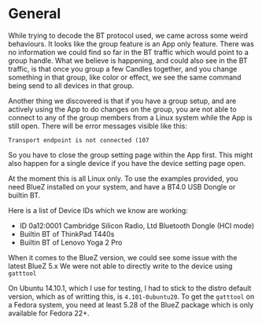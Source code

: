 General
=======

While trying to decode the BT protocol used, we came across some weird behaviours.
It looks like the group feature is an App only feature.
There was no information we could find so far in the BT traffic which would point to a group handle.
What we believe is happening, and could also see in the BT traffic, is that once you group a few Candles together,
and you change something in that group, like color or effect, we see the same command being send to all devices in
that group.

Another thing we discovered is that if you have a group setup, and are actively using the App to do changes on the
group, you are not able to connect to any of the group members from a Linux system while the App is still open.
There will be error messages visible like this:

`Transport endpoint is not connected (107`

So you have to close the group setting page within the App first.
This might also happen for a single device if you have the device setting page open.

At the moment this is all Linux only.
To use the examples provided, you need BlueZ installed on your system, and have a BT4.0 USB Dongle or builtin BT.

Here is a list of Device IDs which we know are working:

- ID 0a12:0001 Cambridge Silicon Radio, Ltd Bluetooth Dongle (HCI mode)
- Builtin BT of ThinkPad T440s
- Builtin BT of Lenovo Yoga 2 Pro

When it comes to the BlueZ version, we could see some issue with the latest BlueZ 5.x
We were not able to directly write to the device using `gatttool`

On Ubuntu 14.10.1, which I use for testing, I had to stick to the distro default version, which as of writting this, is
`4.101-0ubuntu20`.
To get the `gatttool` on a Fedora system, you need at least 5.28 of the BlueZ package which is only available for Fedora 22+.
